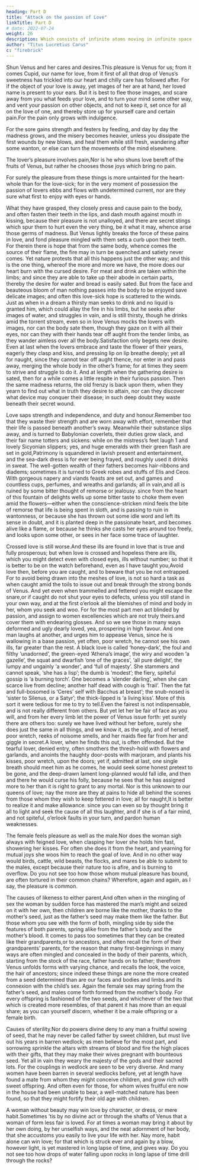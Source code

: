 ```yaml
---
heading: Part D
title: "Attack on the passion of Love"
linkTitle: Part D
# date: 2022-07-24
weight: 26
description: Which consists of infinite atoms moving in infinite space
author: "Titus Lucretius Carus"
c: "firebrick"
---
```




Shun Venus and her cares and desires.This pleasure is Venus for us; from it comes Cupid, our name for love, from it first of all that drop of Venus’s sweetness has trickled into our heart and chilly care has followed after. For if the object of your love is away, yet images of her are at hand, her loved name is present to your ears. But it is best to flee those images, and scare away from you what feeds your love, and to turn your mind some other way, and vent your passion on other objects, and not to keep it, set once for all on the love of one, and thereby store up for yourself care and certain pain.For the pain only grows with indulgence. 

For the sore gains strength and festers by feeding, and day by day the madness grows, and the misery becomes heavier, unless you dissipate the first wounds by new blows, and heal them while still fresh, wandering after some wanton, or else can turn the movements of the mind elsewhere.

The lover’s pleasure involves pain,Nor is he who shuns love bereft of the fruits of Venus, but rather he chooses those joys which bring no pain.

For surely the pleasure from these things is more untainted for the heart-whole than for the love-sick; for in the very moment of possession the passion of lovers ebbs and flows with undetermined current, nor are they sure what first to enjoy with eyes or hands. 

What they have grasped, they closely press and cause pain to the body, and often fasten their teeth in the lips, and dash mouth against mouth in kissing, because their pleasure is not unalloyed, and there are secret stings which spur them to hurt even the very thing, be it what it may, whence arise those germs of madness. But Venus lightly breaks the force of these pains in love, and fond pleasure mingled with them sets a curb upon their teeth. For therein there is hope that from the same body, whence comes the source of their flame, the fire may in turn be quenched.and satiety never comes. Yet nature protests that all this happens just the other way; and this is the one thing, whereof the more and more we have, the more does our heart burn with the cursed desire. For meat and drink are taken within the limbs; and since they are able to take up their abode in certain parts, thereby the desire for water and bread is easily sated. But from the face and beauteous bloom of man nothing passes into the body to be enjoyed save delicate images; and often this love-sick hope is scattered to the winds. Just as when in a dream a thirsty man seeks to drink and no liquid is granted him, which could allay the fire in his limbs, but he seeks after images of water, and struggles in vain, and is still thirsty, though he drinks amid the torrent stream, even so in love Venus mocks the lovers with images, nor can the body sate them, though they gaze on it with all their eyes, nor can they with their hands tear off aught from the tender limbs, as they wander aimless over all the body.Satisfaction only begets new desire. Even at last when the lovers embrace and taste the flower of their years, eagerly they clasp and kiss, and pressing lip on lip breathe deeply; yet all for naught, since they cannot tear off aught thence, nor enter in and pass away, merging the whole body in the other’s frame; for at times they seem to strive and struggle to do it. And at length when the gathering desire is sated, then for a while comes a little respite in their furious passion. Then the same madness returns, the old frenzy is back upon them, when they yearn to find out what in truth they desire to attain, nor can they discover what device may conquer their disease; in such deep doubt they waste beneath their secret wound.

Love saps strength and independence, and duty and honour.Remember too that they waste their strength and are worn away with effort, remember that their life is passed beneath another’s sway. Meanwhile their substance slips away, and is turned to Babylonian coverlets, their duties grow slack, and their fair name totters and sickens: while on the mistress’s feet laugh 
1
 and lovely Sicyonian slippers; yes, and huge emeralds with their green flash are set in gold,Patrimony is squandered in lavish present and entertainment, and the sea-dark dress is for ever being frayed, and roughly used it drinks in sweat. The well-gotten wealth of their fathers becomes hair-ribbons and diadems; sometimes it is turned to Greek robes and stuffs of Elis and Ceos. With gorgeous napery and viands feasts are set out, and games and countless cups, perfumes, and wreaths and garlands; all in vain,and all is ruined by some bitter thought of remorse or jealousy. since from the heart of this fountain of delights wells up some bitter taste to choke them even amid the flowers—either when the conscience-stricken mind feels the bite of remorse that life is being spent in sloth, and is passing to ruin in wantonness, or because she has thrown out some idle word and left its sense in doubt, and it is planted deep in the passionate heart, and becomes alive like a flame, or because he thinks she casts her eyes around too freely, and looks upon some other, or sees in her face some trace of laughter.

Crossed love is still worse.And these ills are found in love that is true and fully prosperous; but when love is crossed and hopeless there are ills, which you might detect even with closed eyes, ills without number; so that it is better to be on the watch beforehand, even as I have taught you,Avoid love then, before you are caught, and to beware that you be not entrapped. For to avoid being drawn into the meshes of love, is not so hard a task as when caught amid the toils to issue out and break through the strong bonds of Venus. And yet even when trammelled and fettered you might escape the snare,or if caught do not shut your eyes to defects, unless you still stand in your own way, and at the first o’erlook all the blemishes of mind and body in her, whom you seek and woo. For for the most part men act blinded by passion, and assign to women excellencies which are not truly theirs.and cover them with endearing glosses. And so we see those in many ways deformed and ugly dearly loved, yea, prospering in high favour. And one man laughs at another, and urges him to appease Venus, since he is wallowing in a base passion, yet often, poor wretch, he cannot see his own ills, far greater than the rest. A black love is called ‘honey-dark’, the foul and filthy ‘unadorned’, the green-eyed ‘Athena’s image’, the wiry and wooden ‘a gazelle’, the squat and dwarfish ‘one of the graces’, ‘all pure delight’, the lumpy and ungainly ‘a wonder’, and ‘full of majesty’. She stammers and cannot speak, ‘she has a lisp’; the dumb is ‘modest’; the fiery, spiteful gossip is ‘a burning torch’. One becomes a ‘slender darling’, when she can scarce live from decline; another half dead with cough is ‘frail’. Then the fat and full-bosomed is ‘Ceres’ self with Bacchus at breast’; the snub-nosed is ‘sister to Silenus, or a Satyr’; the thick-lipped is ‘a living kiss’. More of this sort it were tedious for me to try to tell.Even the fairest is not indispensable, and is not really different from others. But yet let her be fair of face as you will, and from her every limb let the power of Venus issue forth: yet surely there are others too: surely we have lived without her before, surely she does just the same in all things, and we know it, as the ugly, and of herself, poor wretch, reeks of noisome smells, and her maids flee far from her and giggle in secret.A lover, when he finds this out, is often offended. But the tearful lover, denied entry, often smothers the thresh-hold with flowers and garlands, and anoints the haughty door-posts with marjoram, and plants his kisses, poor wretch, upon the doors; yet if, admitted at last, one single breath should meet him as he comes, he would seek some honest pretext to be gone, and the deep-drawn lament long-planned would fall idle, and then and there he would curse his folly, because he sees that he has assigned more to her than it is right to grant to any mortal. Nor is this unknown to our queens of love; nay the more are they at pains to hide all behind the scenes from those whom they wish to keep fettered in love; all for naught,It is better to realize it and make allowance. since you can even so by thought bring it all to light and seek the cause of all this laughter, and if she is of a fair mind, and not spiteful, o’erlook faults in your turn, and pardon human weaknesses.

The female feels pleasure as well as the male.Nor does the woman sigh always with feigned love, when clasping her lover she holds him fast, showering her kisses. For often she does it from the heart, and yearning for mutual joys she woos him to reach the goal of love. And in no other way would birds, cattle, wild beasts, the flocks, and mares be able to submit to the males, except because their nature too is afire, and is burning to overflow. Do you not see too how those whom mutual pleasure has bound, are often tortured in their common chains? Wherefore, again and again, as I say, the pleasure is common.

The causes of likeness to either parent,And often when in the mingling of sex the woman by sudden force has mastered the man’s might and seized on it with her own, then children are borne like the mother, thanks to the mother’s seed, just as the father’s seed may make them like the father. But those whom you see with the form of both, mingling side by side the features of both parents, spring alike from the father’s body and the mother’s blood. It comes to pass too sometimes that they can be created like their grandparents,or to ancestors, and often recall the form of their grandparents’ parents, for the reason that many first-beginnings in many ways are often mingled and concealed in the body of their parents, which, starting from the stock of the race, father hands on to father; therefrom Venus unfolds forms with varying chance, and recalls the look, the voice, the hair of ancestors; since indeed these things are none the more created from a seed determined than are our faces and bodies and limbs.and its connexion with the child’s sex. Again the female sex may spring from the father’s seed, and males come forth formed from the mother’s body. For every offspring is fashioned of the two seeds, and whichever of the two that which is created more resembles, of that parent it has more than an equal share; as you can yourself discern, whether it be a male offspring or a female birth.

Causes of sterility.Nor do powers divine deny to any man a fruitful sowing of seed, that he may never be called father by sweet children, but must live out his years in barren wedlock; as men believe for the most part, and sorrowing sprinkle the altars with streams of blood and fire the high places with their gifts, that they may make their wives pregnant with bounteous seed. Yet all in vain they weary the majesty of the gods and their sacred lots. For the couplings in wedlock are seen to be very diverse. And many women have been barren in several wedlocks before, yet at length have found a mate from whom they might conceive children, and grow rich with sweet offspring. And often even for those, for whom wives fruitful ere now in the house had been unable to bear, a well-matched nature has been found, so that they might fortify their old age with children.

A woman without beauty may win love by character, or dress, or mere habit.Sometimes ’tis by no divine act or through the shafts of Venus that a woman of form less fair is loved. For at times a woman may bring it about by her own doing, by her unselfish ways, and the neat adornment of her body, that she accustoms you easily to live your life with her. Nay more, habit alone can win love; for that which is struck ever and again by a blow, however light, is yet mastered in long lapse of time, and gives way. Do you not see too how drops of water falling upon rocks in long lapse of time drill through the rocks?




